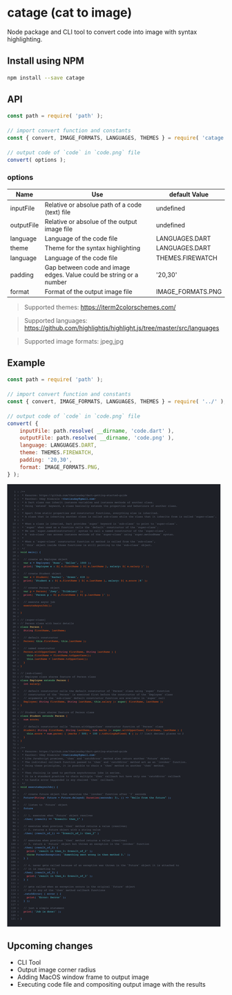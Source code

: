 # catage (**ca**t to im**age**)
Node package and CLI tool to convert code into image with syntax highlighting.

## Install using NPM
```bash
npm install --save catage
```

## API
```js
const path = require( 'path' );

// import convert function and constants
const { convert, IMAGE_FORMATS, LANGUAGES, THEMES } = require( 'catage' );

// output code of `code` in `code.png` file
convert( options );
```

### options
| Name | Use | default Value |
| ---- | --- | ------------- |
| inputFile | Relative or absolue path of a code (text) file | undefined |
| outputFile | Relative or absolue of the output image file | undefined |
| language | Language of the code file | LANGUAGES.DART |
| theme | Theme for the syntax highlighting | LANGUAGES.DART |
| language | Language of the code file | THEMES.FIREWATCH |
| padding | Gap between code and image edges. Value could be string or a number | '20,30' |
| format | Format of the output image file | IMAGE_FORMATS.PNG |

> Supported themes: https://iterm2colorschemes.com/

> Supported languages: https://github.com/highlightjs/highlight.js/tree/master/src/languages

> Supported image formats: jpeg,jpg

## Example
```js
const path = require( 'path' );

// import convert function and constants
const { convert, IMAGE_FORMATS, LANGUAGES, THEMES } = require( '../' );

// output code of `code` in `code.png` file
convert( {
    inputFile: path.resolve( __dirname, 'code.dart' ),
    outputFile: path.resolve( __dirname, 'code.png' ),
    language: LANGUAGES.DART,
    theme: THEMES.FIREWATCH,
    padding: '20,30',
    format: IMAGE_FORMATS.PNG,
} );
```

![example](/test/code.png?raw=true)


## Upcoming changes
- CLI Tool
- Output image corner radius
- Adding MacOS window frame to output image
- Executing code file and compositing output image with the results
